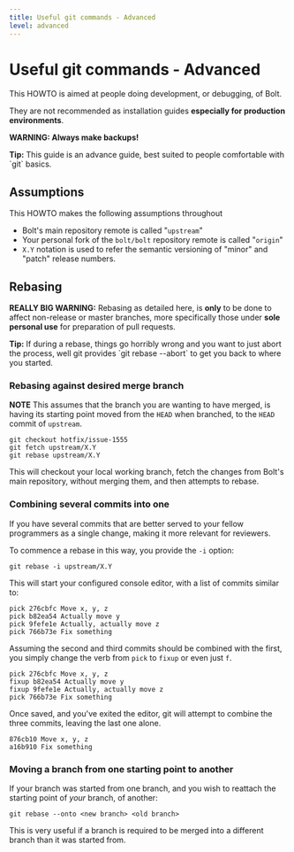 ```yaml
---
title: Useful git commands - Advanced
level: advanced
---
```

Useful git commands - Advanced
==============================

This HOWTO is aimed at people doing development, or debugging, of Bolt.

They are not recommended as installation guides **especially for production
environments**.

**WARNING: Always make backups!**

<p class="tip"><strong>Tip:</strong> This guide is an advance guide, best
suited to people comfortable with `git` basics.
</p>


Assumptions
-----------

This HOWTO makes the following assumptions throughout

  * Bolt's main repository remote is called "`upstream`"
  * Your personal fork of the `bolt/bolt` repository remote is called "`origin`"
  * `X.Y` notation is used to refer the semantic versioning of "minor" and
    "patch" release numbers.


Rebasing
--------

**REALLY BIG WARNING:** Rebasing as detailed here, is **only** to be done to
affect non-release or master branches, more specifically those under **sole
personal use** for preparation of pull requests.

<p class="tip"><strong>Tip:</strong> If during a rebase, things go horribly
wrong and you want to just abort the process, well git provides
`git rebase --abort` to get you back to where you started.
</p>


### Rebasing against desired merge branch

**NOTE**
This assumes that the branch you are wanting to have merged, is having its
starting point moved from the `HEAD` when branched, to the `HEAD` commit of
`upstream`.


```
git checkout hotfix/issue-1555
git fetch upstream/X.Y
git rebase upstream/X.Y
```

This will checkout your local working branch, fetch the changes from Bolt's
main repository, without merging them, and then attempts to rebase.


### Combining several commits into one

If you have several commits that are better served to your fellow programmers
as a single change, making it more relevant for reviewers.

To commence a rebase in this way, you provide the `-i` option:

```
git rebase -i upstream/X.Y
```

This will start your configured console editor, with a list of commits similar
to:

```
pick 276cbfc Move x, y, z
pick b82ea54 Actually move y
pick 9fefe1e Actually, actually move z
pick 766b73e Fix something

```

Assuming the second and third commits should be combined with the first, you
simply change the verb from `pick` to `fixup` or even just `f`.


```
pick 276cbfc Move x, y, z
fixup b82ea54 Actually move y
fixup 9fefe1e Actually, actually move z
pick 766b73e Fix something

```

Once saved, and you've exited the editor, git will attempt to combine the three
commits, leaving the last one alone.


```
876cb10 Move x, y, z
a16b910 Fix something
```


### Moving a branch from one starting point to another

If your branch was started from one branch, and you wish to reattach the
starting point of *your* branch, of another:

```
git rebase --onto <new branch> <old branch>

```

This is very useful if a branch is required to be merged into a different
branch than it was started from.
